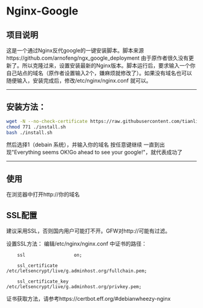 # Nginx-Google
## 项目说明

这是一个通过Nginx反代google的一键安装脚本。脚本来源https://github.com/arnofeng/ngx_google_deployment
由于原作者很久没有更新了。所以克隆过来，设置安装最新的Nginx版本。脚本运行后，要求输入一个你自己站点的域名（原作者设置输入2个，嫌麻烦就修改了）。如果没有域名也可以随便输入，安装完成后，修改/etc/nginx/nginx.conf 就可以。
* * *
## 安装方法：
```bash
wget -N --no-check-certificate https://raw.githubusercontent.com/tianlichunhong/nginx-google/master/install.sh
chmod 771 ./install.sh
bash ./install.sh
```
然后选择1（debain 系统），并输入你的域名
按任意键继续
一直到出现"Everything seems OK!Go ahead to see your google!"，就代表成功了
* * *
## 使用
在浏览器中打开http://你的域名

## SSL配置
建议采用SSL，否则国内用户可能打不开。GFW对http://可能有过滤。

设置SSL方法：
编辑/etc/nginx/nginx.conf 中证书的路径：

        ssl                  on;
		
        ssl_certificate      /etc/letsencrypt/live/g.adminhost.org/fullchain.pem;
		
        ssl_certificate_key  /etc/letsencrypt/live/g.adminhost.org/privkey.pem;
		
证书获取方法，请参考https://certbot.eff.org/#debianwheezy-nginx


